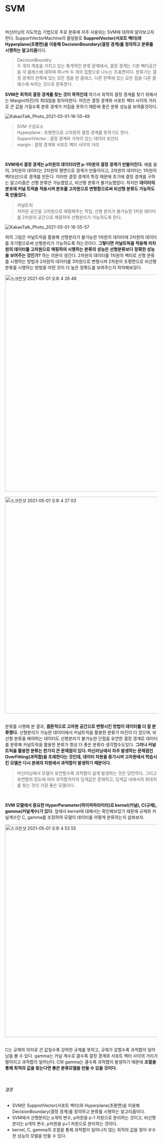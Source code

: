 SVM
=======

<br>

머신러닝의 지도학습 기법으로 주로 분류에 자주 사용되는 SVM에 대하여 알아보고자 한다. SupportVectorMachine의 줄일말로 **SupprotVector(서포트 벡터)와 Hyperplane(초평면)을 이용해 DecisionBoundary(결정 경계)를 정의하고 분류를 시행하는 알고리즘**이다.

>DecisionBoundry  
두 개의 계층을 가지고 있는 통계적인 분류 문제에서,
결정 경계는 기본 벡터공간을 각 클래스에 대하여 하나씩 두 개의 집합으로 나누는 초표면이다. 분류기는 결정 경계의 한쪽에 있는 모든 점을 한 클래스, 다른 한쪽에 있는 모든 점을 다른 클래스에 속하는 것으로 분류한다.

**SVM은 최적의 결정 경계를 찾는 것이 목적인데** 여기서 최적의 결정 경계를 찾기 위해서는 Margin(마진)의 최대점을 찾아야한다. 마진은 결정 경계와 서포트 벡터 사이의 거리로 큰 값을 가질수록 분류 경계가 커짐을 뜻하기 때문에 좋은 분류 성능을 보여줄것이다.

![KakaoTalk_Photo_2021-05-01-16-55-49](https://user-images.githubusercontent.com/82218035/116775479-252a0e80-aa9e-11eb-9e02-f1a8d75e6545.png)

>SVM 구성요소  
Hyperplane : 초평면으로 고차원의 결정 경계를 뜻하기도 한다.  
SupportVector : 결정 경계와 가까이 있는 데이터 포인터  
margin : 결정 경계와 서포트 벡터 사이의 거리  

<br>

**SVM에서 결정 경계는 p차원의 데이터라면 p-1차원의 결정 경계가 만들어진다.** 예를 들어, 3차원의 데이터는 2차원의 평면으로 경계가 만들어지고, 2차원의 데이터는 1차원의 벡터(선)으로 경계를 만든다. 이러한 결정 경계의 특징 때문에 초기에 결정 경계를 구하는 알고리즘은 선형 분류만 가능했었고, 비선형 분류가 불가능했었다. 하지만 **데이터의 분포에 커널 트릭을 적용시켜 분포를 고차원으로 변형함으로써 비선형 분류도 가능하도록 만들었다.**

>커널트릭  
저차원 공간을 고차원으로 매핑해주는 작업, 선형 분리가 불가능한 1차원 데이터를 2차원의 공간으로 매핑하여 선형분리가 가능하도록 한다.

![KakaoTalk_Photo_2021-05-01-16-55-57](https://user-images.githubusercontent.com/82218035/116775481-2824ff00-aa9e-11eb-8c6f-dd261c5a964b.png)

위의 그림은 커널트릭을 활용해 선형분리가 불가능한 1차원의 데이터에 2차원의 데이터를 추가함으로써 선형분리가 가능하도록 하는것이다. **그렇다면 커널트릭을 적용해 저차원의 데이터를 고차원으로 매핑하여 시행하는 분류의 성능은 선형분류보다 정확한 성능을 보여주는 것인가?** 하는 의문이 생긴다. 2차원의 데이터를 1차원의 벡터로 선형 분류를 시행하는 방법과 2차원의 데이터를 3차원으로 변형시켜 2차원의 초평면으로 비선형 분류를 시행하는 방법중 어떤 것이 더 높은 정확도를 보여주는지 파악해보았다.

<img width="713" alt="스크린샷 2021-05-01 오후 4 26 48" src="https://user-images.githubusercontent.com/82218035/116775482-2ce9b300-aa9e-11eb-8767-52a9ac4119b6.png">
<br>
<br>
<img width="713" alt="스크린샷 2021-05-01 오후 4 27 03" src="https://user-images.githubusercontent.com/82218035/116775484-2e1ae000-aa9e-11eb-8caa-5ca9bf18d7f1.png">  

<br>
<br>

분류를 시행해 본 결과, **결론적으로 고차원 공간으로 변형시킨 방법이 데이터를 더 잘 분류했다.** 선형분리가 가능한 데이터에서 커널트릭을 활용한 분류가 마진이 더 컸으며, 비선형 분류를 해야하는 데이터도 선형분리가 불가능한 단점을 유연한 결정 경계로 데이터를 분류해 커널트릭을 활용한 분류가 항상 더 좋은 분류라 생각할수도있다. **그러나 커넡트릭을 활용한 분류는 한가지 큰 문제점이 있다. 머신러닝에서 자주 발생하는 문제점인 OverFitting(과적합)을 초래한다는 것인데, 데이터 차원을 증가시켜 고차원에서 학습시킨 모델은 다시 본래의 차원에서 과적합이 발생하기 때문이다.**

>머신러닝에서 모델이 유연할수록 과적합이 쉽게 발생하는 것은 당연하다.
그리고 유연함의 정도에 따라 과적합까지의 임계값은 존재하고, 임계값 내에서의
최대치를 찾는 것이 가장 좋은 모델이다.

<br>

**SVM 모델에서 중요한 HyperParameter(하이퍼파라미터)로 kernel(커널), C(규제), gamma(커널계수)가 있다.** 앞에서 kernel에 대해서는 확인해보았기 때문에 규제와 커널계수인 C, gamma를 조정하여 모델이 데이터를 어떻게 분류하는지 살펴보자.

<img width="699" alt="스크린샷 2021-05-01 오후 4 53 55" src="https://user-images.githubusercontent.com/82218035/116775485-31ae6700-aa9e-11eb-9954-b076d2cc9b6d.png">

<br>
<br>

C는 규제의 의미로 큰 값일수록 강력한 규제를 뜻하고, 규제가 강할수록 과적합이 일어남을 볼 수 있다. gamma는 커널 계수로 클수록 결정 경계와 서포트 벡터 사이의 거리가 멀어지고 과적합이 일어난다. C와 gamma는 클수록 과적합이 발생하기 때문에 **조절을 통해 최적의 값을 찾는다면 좋은 분류모델을 만들 수 있을 것이다.**

<br>

###### 결론
- SVM은 SupprotVector(서포트 벡터)와 Hyperplane(초평면)을 이용해 DecisionBoundary(결정 경계)를 정의하고 분류를 시행하는 알고리즘이다.
- SVM에서 선형분리는 p개의 변수, p차원을 p-1 차원으로 분리하는 것이고, 비선형분리는 p개의 변수, p차원을 p+1 차원으로 분리하는 것이다.
- kernel, C, gamma의 조절을 통해 과적합이 일어나지 않는 최적의 값을 찾아 우수한 성능의 모델을 만들 수 있다.


<!--

SVM에서 중요한 하이퍼 파라미터로는
kernel(kernel type) -
C(규제) - 클수록 강력한 규제, 클수록 과적합
gamma(커널 계수, 가우시안 커널 폭을 제어, 데이터 포인트 사이의 거리)
클수록 데이터 포인트 사이의 거리가 , 클수록 과적합


다시 본래의 차원에서 과적합을 초래할수있다는 것이다.

고차원 공간에서의 분류는 기존 공간에서의 분류 일반화의 오차를 상승시킨다는 것이 증명되었고,
그 오차의 상승 폭에 대한 임계값이 있다.
과적합까지의 임계값이 있다.



비선형분리

Hyperplane
p차원에서 p-1차원의 Hyperplane 생성

분류기는 고차원 특징 공간에서 선형 초평면이지만
기존 차원 공간에서는 비선형 초평면이다
초평면의 차원증가???
고차원 공간을 이용한 분류는 과적합을 초래하여
기존 공간에서 분류 일반화의 오차를 상승시킨다.
				(기존 공간에서 분류 오차를 증가시킨다.)
				(기존 공간에서의 오분류를 발생시킨다.)



선형분리
p개의 변수, p차원을 p-1 차원으로 분리
3차원을 2차원으로 분리, 2차원을 1차원으로 분리

비선형분리
p개의 변수, p차원을 p+1 차원으로 분리
2차원을 3차원으로 분리, 1차원을 2차원으로 분리

소프트벡터머신에 가장 근접한 값들만 활용해 서포트벡터를 그린다.


n개의 속성을 가진 데이터는 최소 n+1개의 서포트 벡터가 존재한다.


from sklearn.datasets.samples_generator import make_blobs
X, y = make_blobs(n_samples=40, centers=2, random_state=20)



option
	kernel
	C
	gamma


svm = SVC(kernel='rbf', random_state=1, gamma=0.10, C=10.0)
svm.fit(X_xor, y_xor)
plot_decision_regions(X_xor, y_xor, classifier=svm)
plt.legend(loc='upper left')
plt.tight_layout()
plt.show()

clf = svm.SVC(kernel='linear')
clf.fit(X_train, y_train)
plot_decision_function(X_train, y_train, X_test, y_test, clf)



하이퍼 파라미터별로 그래프 그려본 후
그리드 서치를 통한 최적의 하이퍼파라미터 설정


파라미터확인
class_weight_ : ndarray of shape (n_classes,)
classes_ : ndarray of shape (n_classes,)
coef_ : ndarray of shape (n_classes * (n_classes - 1) / 2, n_features)
dual_coef_ : ndarray of shape (n_classes -1, n_SV)
fit_status_ : int
intercept_ : ndarray of shape (n_classes * (n_classes - 1) / 2,)
support_ : ndarray of shape (n_SV)
support_vectors_ : ndarray of shape (n_SV, n_features)   #서포트벡터 위치 반환 scatter활용
n_support_ : ndarray of shape (n_classes,), dtype=int32  #서포트벡터 갯수


커널 활용한 데이터 선형 분리 시각화


결정경계 시각화
import mglearn

plt.figure(figsize=[10,8])
mglearn.plots.plot_2d_classification(model, X_train, cm='spring')
mglearn.discrete_scatter(X_train[:,0], X_train[:,1], y_train)
-->
